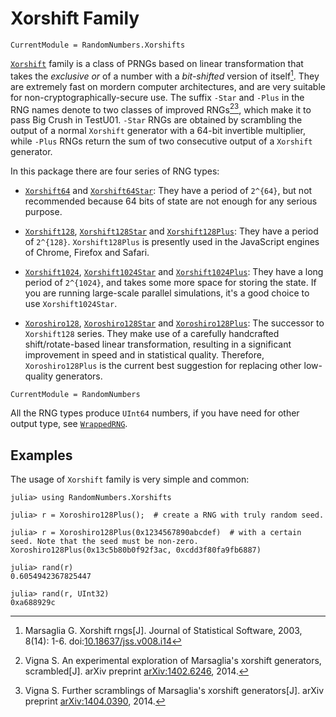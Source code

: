 # Xorshift Family

```@meta
CurrentModule = RandomNumbers.Xorshifts
```
[`Xorshift`](http://xoroshiro.di.unimi.it/) family is a class of PRNGs based on linear transformation that
takes the *exclusive or* of a number with a *bit-shifted* version of itself[^1]. They are extremely fast on
mordern computer architectures, and are very suitable for non-cryptographically-secure use. The suffix `-Star`
and `-Plus` in the RNG names denote to two classes of improved RNGs[^2][^3], which make it to pass Big Crush
in TestU01. `-Star` RNGs are obtained by scrambling the output of a normal `Xorshift` generator with a 64-bit
invertible multiplier, while `-Plus` RNGs return the sum of two consecutive output of a `Xorshift` generator.

In this package there are four series of RNG types:

- [`Xorshift64`](@ref) and [`Xorshift64Star`](@ref):
    They have a period of ``2^{64}``, but not recommended because 64 bits of state are not enough for any
    serious purpose.

- [`Xorshift128`](@ref), [`Xorshift128Star`](@ref) and [`Xorshift128Plus`](@ref):
    They have a period of ``2^{128}``. `Xorshift128Plus` is presently used in the JavaScript engines of
    Chrome, Firefox and Safari.

- [`Xorshift1024`](@ref), [`Xorshift1024Star`](@ref) and [`Xorshift1024Plus`](@ref):
    They have a long period of ``2^{1024}``, and takes some more space for storing the state. If you are
    running large-scale parallel simulations, it's a good choice to use `Xorshift1024Star`.

- [`Xoroshiro128`](@ref), [`Xoroshiro128Star`](@ref) and [`Xoroshiro128Plus`](@ref):
    The successor to `Xorshift128` series. They make use of a carefully handcrafted shift/rotate-based linear
    transformation, resulting in a significant improvement in speed and in statistical quality. Therefore,
    `Xoroshiro128Plus` is the current best suggestion for replacing other low-quality generators.

```@meta
CurrentModule = RandomNumbers
```
All the RNG types produce `UInt64` numbers, if you have need for other output type, see [`WrappedRNG`](@ref).

## Examples
The usage of `Xorshift` family is very simple and common:

```jldoctest
julia> using RandomNumbers.Xorshifts

julia> r = Xoroshiro128Plus();  # create a RNG with truly random seed.

julia> r = Xoroshiro128Plus(0x1234567890abcdef)  # with a certain seed. Note that the seed must be non-zero.
Xoroshiro128Plus(0x13c5b80b0f92f3ac, 0xcdd3f80fa9fb6887)

julia> rand(r)
0.6054942367825447

julia> rand(r, UInt32)
0xa688929c
```

[^1]:
    Marsaglia G. Xorshift rngs[J]. Journal of Statistical Software, 2003, 8(14): 1-6.
    doi:[10.18637/jss.v008.i14](http://dx.doi.org/10.18637/jss.v008.i14)

[^2]:
    Vigna S. An experimental exploration of Marsaglia's xorshift generators, scrambled[J]. arXiv preprint
    [arXiv:1402.6246](http://arxiv.org/abs/1402.6246), 2014.

[^3]:
    Vigna S. Further scramblings of Marsaglia's xorshift generators[J]. arXiv preprint
    [arXiv:1404.0390](http://arxiv.org/abs/1404.0390), 2014.
